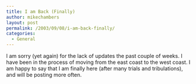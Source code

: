 ```yaml
---
title: I am Back (Finally)
author: mikechambers
layout: post
permalink: /2003/09/08/i-am-back-finally/
categories:
  - General
---
```



I am sorry (yet again) for the lack of updates the past couple of weeks. I have been in the process of moving from the east coast to the west coast. I am happy to say that I am finally here (after many trials and tribulations), and will be posting more often.